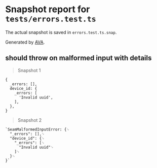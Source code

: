 # Snapshot report for `tests/errors.test.ts`

The actual snapshot is saved in `errors.test.ts.snap`.

Generated by [AVA](https://avajs.dev).

## should throw on malformed input with details

> Snapshot 1

    {
      _errors: [],
      device_id: {
        _errors: [
          'Invalid uuid',
        ],
      },
    }

> Snapshot 2

    `SeamMalformedInputError: {␊
      "_errors": [],␊
      "device_id": {␊
        "_errors": [␊
          "Invalid uuid"␊
        ]␊
      }␊
    }`
